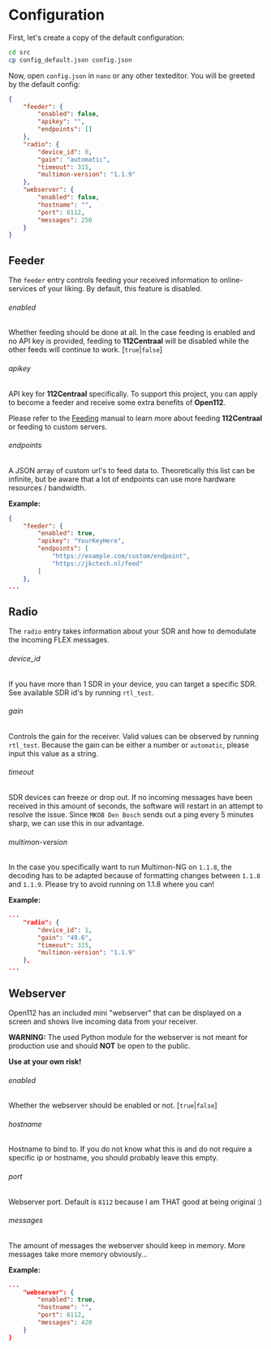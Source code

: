 # Configuration

First, let's create a copy of the default configuration:
```bash
cd src
cp config_default.json config.json
```

Now, open `config.json` in `nano` or any other texteditor. You will be greeted by the default config:

```json
{
	"feeder": {
		"enabled": false,
		"apikey": "",
		"endpoints": []
	},
	"radio": {
		"device_id": 0,
		"gain": "automatic",
		"timeout": 315,
		"multimon-version": "1.1.9"
	},
	"webserver": {
		"enabled": false,
		"hostname": "",
		"port": 8112,
		"messages": 250
	}
}
```

## Feeder

The `feeder` entry controls feeding your received information to online-services of your liking. By default, this feature is disabled.

###### enabled

Whether feeding should be done at all.
In the case feeding is enabled and no API key is provided, feeding to **112Centraal** will be disabled while the other feeds will continue to work.
[`true`|`false`]

###### apikey

API key for **112Centraal** specifically. To support this project, you can apply to become a feeder and receive some extra benefits of **Open112**.

Please refer to the <a href="/docs/feeding.md">Feeding</a> manual to learn more about feeding **112Centraal** or feeding to custom servers.

###### endpoints

A JSON array of custom url's to feed data to.
Theoretically this list can be infinite, but be aware that a lot of endpoints can use more hardware resources / bandwidth.

**Example:**
```json
{
	"feeder": {
		"enabled": true,
		"apikey": "YourKeyHere",
		"endpoints": [
			"https://example.com/custom/endpoint",
			"https://jkctech.nl/feed"
		]
	},
...
```

## Radio

The `radio` entry takes information about your SDR and how to demodulate the incoming FLEX messages.

###### device_id

If you have more than 1 SDR in your device, you can target a specific SDR.
See available SDR id's by running `rtl_test`.

###### gain

Controls the gain for the receiver. Valid values can be observed by running `rtl_test`.
Because the gain can be either a number or `automatic`, please input this value as a string.

###### timeout

SDR devices can freeze or drop out. If no incoming messages have been received in this amount of seconds, the software will restart in an attempt to resolve the issue. Since `MKOB Den Bosch` sends out a ping every 5 minutes sharp, we can use this in our advantage.

###### multimon-version

In the case you specifically want to run Multimon-NG on `1.1.8`, the decoding has to be adapted because of formatting changes between `1.1.8` and `1.1.9`.
Please try to avoid running on 1.1.8 where you can!

**Example:**
```json
...
	"radio": {
		"device_id": 1,
		"gain": "49.6",
		"timeout": 315,
		"multimon-version": "1.1.9"
	},
...
```

## Webserver

Open112 has an included mini "webserver" that can be displayed on a screen and shows live incoming data from your receiver.

**WARNING:** The used Python module for the webserver is not meant for production use and should **NOT** be open to the public.

**Use at your own risk!**

###### enabled

Whether the webserver should be enabled or not.
[`true`|`false`]

###### hostname

Hostname to bind to. If you do not know what this is and do not require a specific ip or hostname, you should probably leave this empty.

###### port

Webserver port. Default is `8112` because I am THAT good at being original :)

###### messages

The amount of messages the webserver should keep in memory. More messages take more memory obviously...

**Example:**
```json
...
	"webserver": {
		"enabled": true,
		"hostname": "",
		"port": 8112,
		"messages": 420
	}
}
```
